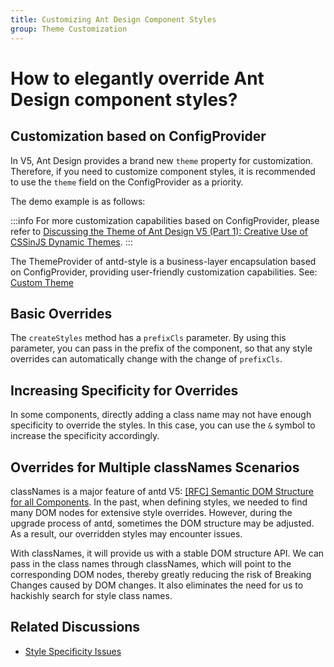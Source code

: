 ```yaml
---
title: Customizing Ant Design Component Styles
group: Theme Customization
---
```


# How to elegantly override Ant Design component styles?

## Customization based on ConfigProvider

In V5, Ant Design provides a brand new `theme` property for customization. Therefore, if you need to customize component styles, it is recommended to use the `theme` field on the ConfigProvider as a priority.

The demo example is as follows:

<code src="./demos/ConfigProviderOverride.tsx"></code>

:::info
For more customization capabilities based on ConfigProvider, please refer to [Discussing the Theme of Ant Design V5 (Part 1): Creative Use of CSSinJS Dynamic Themes](https://www.yuque.com/antfe/featured/durxuu94nvgvgmzq#vFlnd).
:::

The ThemeProvider of antd-style is a business-layer encapsulation based on ConfigProvider, providing user-friendly customization capabilities. See: [Custom Theme](/guide/custom-theme)

## Basic Overrides

The `createStyles` method has a `prefixCls` parameter. By using this parameter, you can pass in the prefix of the component, so that any style overrides can automatically change with the change of `prefixCls`.

<code src="./demos/DefaultOverride"></code>

## Increasing Specificity for Overrides

In some components, directly adding a class name may not have enough specificity to override the styles. In this case, you can use the `&` symbol to increase the specificity accordingly.

<code src="./demos/OverrideWeight"></code>

## Overrides for Multiple classNames Scenarios

classNames is a major feature of antd V5: [\[RFC\] Semantic DOM Structure for all Components](https://github.com/ant-design/ant-design/discussions/40221).
In the past, when defining styles, we needed to find many DOM nodes for extensive style overrides. However, during the upgrade process of antd, sometimes the DOM structure may be adjusted. As a result, our overridden styles may encounter issues.

With classNames, it will provide us with a stable DOM structure API. We can pass in the class names through classNames, which will point to the corresponding DOM nodes, thereby greatly reducing the risk of Breaking Changes caused by DOM changes. It also eliminates the need for us to hackishly search for style class names.

<code src="./demos/InputclassNames.tsx"></code>

## Related Discussions

- [Style Specificity Issues](https://github.com/ant-design/antd-style/issues/24)
